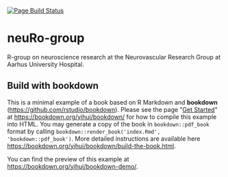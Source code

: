 [![Page Build Status](https://github.com/agdamsbo/neuro-group/actions/workflows/pages/pages-build-deployment/badge.svg)](https://github.com/agdamsbo/neuro-group/actions/workflows/pages/pages-build-deployment)

# neuRo-group
R-group on neuroscience research at the Neurovascular Research Group at Aarhus University Hospital.

## Build with bookdown
This is a minimal example of a book based on R Markdown and **bookdown** (https://github.com/rstudio/bookdown). Please see the page "[Get Started](https://bookdown.org/yihui/bookdown/get-started.html)" at https://bookdown.org/yihui/bookdown/ for how to compile this example into HTML. You may generate a copy of the book in `bookdown::pdf_book` format by calling `bookdown::render_book('index.Rmd', 'bookdown::pdf_book')`. More detailed instructions are available here https://bookdown.org/yihui/bookdown/build-the-book.html.

You can find the preview of this example at https://bookdown.org/yihui/bookdown-demo/.
